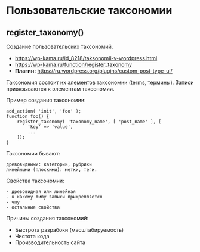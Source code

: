 # Пользовательские таксономии
## register_taxonomy()

Создание пользовательских таксономий.

* https://wp-kama.ru/id_8218/taksonomii-v-wordpress.html
* https://wp-kama.ru/function/register_taxonomy
* **Плагин:** https://ru.wordpress.org/plugins/custom-post-type-ui/

Таксономия состоит их элементов таксономии (terms, термины). Записи привязываются к элементам таксономии.

Пример создания таксономии:

    add_action( 'init', 'foo' );
    function foo() {
        register_taxonomy( 'taxonomy_name', [ 'post_name' ], [ 
            'key' => 'value',
            ...
        ]);
    }

Таксономии бывают:

    древовидными: категории, рубрики
    линейными (плоскими): метки, теги.

Свойства таксономии:

    - древовидная или линейная
    - к какому типу записи прикрепляется
    - чпу
    - остальные свойства

Причины создания таксономий:
* Быстрота разрабоки (масштабируемость)
* Чистота кода
* Производительность сайта 